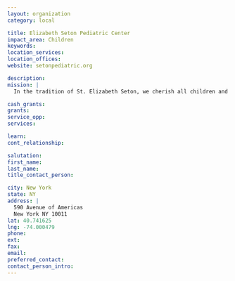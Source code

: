 ```yaml
---
layout: organization
category: local

title: Elizabeth Seton Pediatric Center
impact_area: Children
keywords: 
location_services: 
location_offices: 
website: setonpediatric.org

description: 
mission: |
  In the tradition of St. Elizabeth Seton, we cherish all children and believe in the healing power of loving relationships.  As a center of pediatric, rehabilitative and palliative care, we are inspired by her legacy as we join with families in the holistic care of their children.

cash_grants: 
grants: 
service_opp: 
services: 

learn: 
cont_relationship: 

salutation: 
first_name: 
last_name: 
title_contact_person: 

city: New York
state: NY
address: |
  590 Avenue of Americas  
  New York NY 10011
lat: 40.741625
lng: -74.000479
phone: 
ext: 
fax: 
email: 
preferred_contact: 
contact_person_intro: 
---
```

